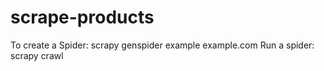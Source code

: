# scrape-products

To create a Spider: scrapy genspider example example.com
Run a spider: scrapy crawl <spider-name>